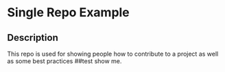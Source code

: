 # Single Repo Example

## Description
This repo is used for showing people how to contribute to a project as well as some best practices
##test 
show me.
